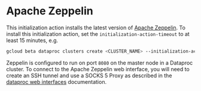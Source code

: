 # Apache Zeppelin

This initialization action installs the latest version of [Apache Zeppelin](https://zeppelin.incubator.apache.org/). To install this initialization action, set the `initialization-action-timeout` to at least 15 minutes, e.g.

```bash
gcloud beta dataproc clusters create <CLUSTER_NAME> --initialization-actions gs://<GCS BUCKET>/zeppelin.sh --initialization-action-timeout 15m
```

Zeppelin is configured to run on port `8080` on the master node in a Dataproc cluster. To connect to the Apache Zeppelin web interface, you will need to create an SSH tunnel and use a SOCKS 5 Proxy as described in the [dataproc web interfaces](https://cloud.google.com/dataproc/cluster-web-interfaces) documentation.
